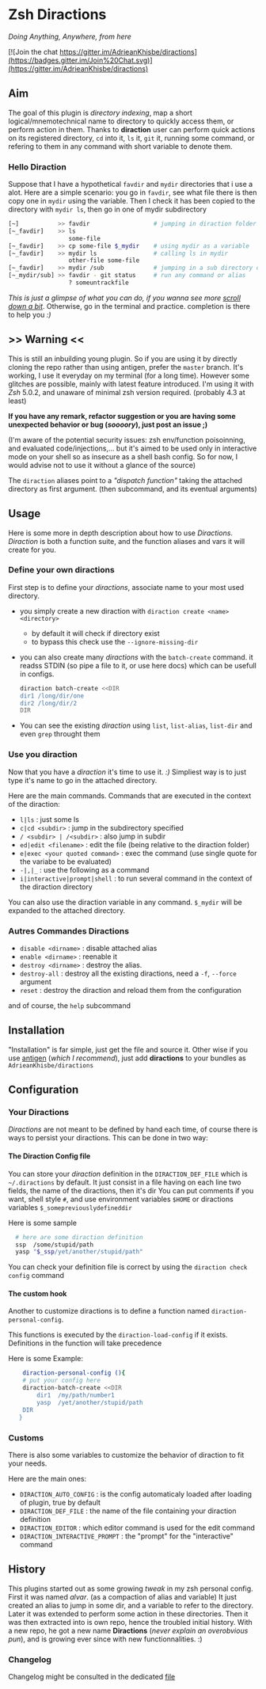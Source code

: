 Zsh Diractions
==============

*Doing Anything, Anywhere, from here*

<!-- TODO: make a gh-page (and absorb most of the content?) Ou soyons fou, read the doc -->
[![Join the chat https://gitter.im/AdrieanKhisbe/diractions](https://badges.gitter.im/Join%20Chat.svg)](https://gitter.im/AdrieanKhisbe/diractions)

## Aim
The goal of this plugin is *directory indexing*, map a short logical/mnemotechnical name to directory to quickly access them, or perform action in them.
Thanks to **diraction** user can perform quick actions on its registered directory, `cd` into it, `ls` it, `git` it, running some command, or refering to them in any command with short variable to denote them.

### Hello Diraction
Suppose that I have a hypothetical `favdir` and `mydir` directories that i use a alot.
Here are a simple scenario: you go in `favdir`, see what file there is then copy one in `mydir` using the variable.
Then I check it has been copied to the directory with `mydir ls`, then go in one of mydir subdirectory

```sh
[~]           >> favdir                  # jumping in diraction folder
[~_favdir]    >> ls
                 some-file
[~_favdir]    >> cp some-file $_mydir    # using mydir as a variable
[~_favdir]    >> mydir ls                # calling ls in mydir
                 other-file some-file
[~_favdir]    >> mydir /sub              # jumping in a sub directory of mydir
[~_mydir/sub] >> favdir - git status     # run any command or alias
                 ? someuntrackfile
```

<!-- §todo: Add some other example, gif of example
§see: ho to do them -->

*This is just a glimpse of what you can do, if you wanna see more [scroll down a bit](#Usage)*. Otherwise, go in the terminal and practice. completion is there to help you *:)*

<!-- §see: inner link document -->

## >> Warning <<

This is still an inbuilding young plugin. So if you are using it by directly cloning the repo rather than using antigen, prefer the `master` branch.
It's working, I use it everyday on my terminal (for a long time). However some glitches are possible, mainly with latest feature introduced. I'm using it with *Zsh* 5.0.2, and unaware of minimal zsh version required. (probably 4.3 at least)

**If you have any remark, refactor suggestion or you are having some unexpected behavior or bug (*soooory*), just post an issue ;)**

(I'm aware of the potential security issues: zsh env/function poisoinning, and evaluated code/injections,... but it's aimed to be used only in interactive mode on your shell so as insecure as a shell bash config.
So for now, I would advise not to use it without a glance of the source)

The `diraction` aliases point to a *"dispatch function"*  taking the attached directory as first argument. (then subcommand, and its eventual arguments)

## Usage

Here is some more in depth description about how to use *Diractions*.
*Diraction* is both a function suite, and the function aliases and vars it will create for you.

### Define your own diractions
First step is to define your *diractions*, associate name to your most used directory.

+ you simply create a new diraction with `diraction create <name> <directory>`
  - by default it will check if directory exist
  - to bypass this check use the `--ignore-missing-dir`
+ you can also create many *diractions* with the `batch-create` command. it readss STDIN (so pipe a file to it, or use here docs) which can be usefull in configs.

   ```sh
   diraction batch-create <<DIR
   dir1 /long/dir/one
   dir2 /long/dir/2
   DIR
   ```
+ You can see the existing *diraction* using `list`, `list-alias`, `list-dir` and even `grep` throught them

### Use you diraction

Now that you have a *diraction* it's time to use it. *:)*
Simpliest way is to just type it's name to go in the attached directory.

Here are the main commands. Commands that are executed in the context of the diraction:
- `l|ls` : just some ls
- `c|cd <subdir>` : jump in the subdirectory specified
- `/ <subdir> | /<subdir>` : also jump in subdir
- `ed|edit <filename>` : edit the file (being relative to the diraction folder)
- `e|exec <your quoted command>` : exec the command (use single quote for the variabe to be evaluated)
- `-|,|_` : use the following as a command
- `i|interactive|prompt|shell` : to run several command in the context of the diraction directory

<!-- §todo: Celle des passes plats. -->

You can also use the diraction variable in any command. `$_mydir` will be expanded to the attached directory.

### Autres Commandes Diractions

- `disable <dirname>` : disable attached alias
- `enable <dirname>` : reenable it
- `destroy <dirname>` : destroy the alias.
- `destroy-all` : destroy all the existing diractions, need a `-f`, `--force` argument
- `reset` : destroy the diraction and reload them from the configuration

and of course, the `help` subcommand

## Installation
"Installation" is far simple, just get the file and source it.
Other wise if you use [antigen](https://github.com/zsh-users/antigen) (*which I recommend*), just add **diractions** to your bundles as `AdrieanKhisbe/diractions`

## Configuration

### Your Diractions
*Diractions* are not meant to be defined by hand each time, of course there is ways to persist your diractions.
This can be done in two way:

#### The Diraction Config file

You can store your *diraction* definition in the `DIRACTION_DEF_FILE` which is `~/.diractions` by default.
It just consist in a file having on each line two fields, the name of the diractions, then it's dir
You can put comments if you want, shell style `#`, and use environment variables `$HOME` or diractions variables `$_somepreviouslydefineddir`

Here is some sample
```sh
  # here are some diraction definition
  ssp  /some/stupid/path
  yasp "$_ssp/yet/another/stupid/path"
```

<!-- ##### Checkying the config -->
You can check your definition file is correct by using the `diraction check config` command

#### The custom hook

Another to customize diractions is to define a function named `diraction-personal-config`.

This functions is executed by the `diraction-load-config` if it exists.
Definitions in the function will take precedence

Here is some Example:

```zsh
    diraction-personal-config (){
    # put your config here
 	diraction-batch-create <<DIR
	    dir1  /my/path/number1
		yasp  /yet/another/stupid/path
    DIR
   }
```

### Customs
There is also some variables to customize the behavior of diraction to fit your needs.

Here are the main ones:
- `DIRACTION_AUTO_CONFIG` : is the config automaticaly loaded after loading of plugin, true by default
- `DIRACTION_DEF_FILE` : the name of the file containing your diraction definition
- `DIRACTION_EDITOR` : which editor command is used for the edit command
- `DIRACTION_INTERACTIVE_PROMPT` : the "prompt" for the "interactive" command

## History

This plugins started out as some growing *tweak* in my zsh personal config.
First it was named *alvar*. (as a compaction of alias and variable) It just created an alias to jump in some dir, and a variable to refer to the directory. Later it was extended to perform some action in these directories.
Then it was then extracted into is own repo, hence the troubled initial history.
With a new repo, he got a new name **Diractions** (*never explain an overobvious pun*),
and is growing ever since with new functionnalities. :)

<!-- Maybe list of feature introduced after 1 will go there? -->

<!-- §TODO: contribution note -->

<!-- TODO : licence mention? -->
<!-- Maybe: add version? -->

<!-- §maybe: analytics? -->

### Changelog

Changelog might be consulted in the dedicated [file](CHANGELOG.md)
